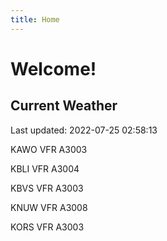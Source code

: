 ```yaml
---
title: Home
---
```

# Welcome!

## Current Weather

Last updated: 2022-07-25 02:58:13

KAWO VFR A3003

KBLI VFR A3004

KBVS VFR A3003

KNUW VFR A3008

KORS VFR A3003


